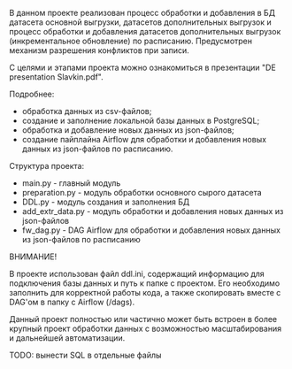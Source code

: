 В данном проекте реализован процесс обработки и добавления в БД датасета основной выгрузки, датасетов дополнительных выгрузок и процесс обработки и добавления датасетов дополнительных выгрузок (инкрементальное обновление) по расписанию. Предусмотрен механизм разрешения конфликтов при записи.

С целями и этапами проекта можно ознакомиться в презентации "DE presentation Slavkin.pdf".

Подробнее:
- обработка данных из csv-файлов;
- создание и заполнение локальной базы данных в PostgreSQL;
- обработка и добавление новых данных из json-файлов;
- создание пайплайна Airflow для обработки и добавления новых данных из json-файлов по расписанию.

Структура проекта:
- main.py - главный модуль
- preparation.py - модуль обработки основного сырого датасета
- DDL.py - модуль создания и заполнения БД
- add_extr_data.py - модуль обработки и добавления новых данных из json-файлов
- fw_dag.py - DAG Airflow для обработки и добавления новых данных из json-файлов по расписанию

ВНИМАНИЕ!

В проекте использован файл ddl.ini, содержащий информацию для подключения базы данных и путь к папке с проектом. Его необходимо заполнить для корректной работы кода, а также скопировать вместе с DAG'ом в папку с Airflow (/dags).

Данный проект полностью или частично может быть встроен в более крупный проект обработки данных с возможностью масштабирования и дальнейшей автоматизации. 


TODO: вынести SQL в отдельные файлы
